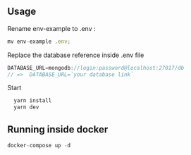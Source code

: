 ## Usage

Rename env-example to .env :

```javascript
mv env-example .env;
```

Replace the database reference inside .env file

```javascript
DATABASE_URL=mongodb://login:password@localhost:27017/db
// =>  DATABASE_URL=`your database link`
```

Start

```javascript
  yarn install
  yarn dev
```

## Running inside docker

```javascript
docker-compose up -d
```
